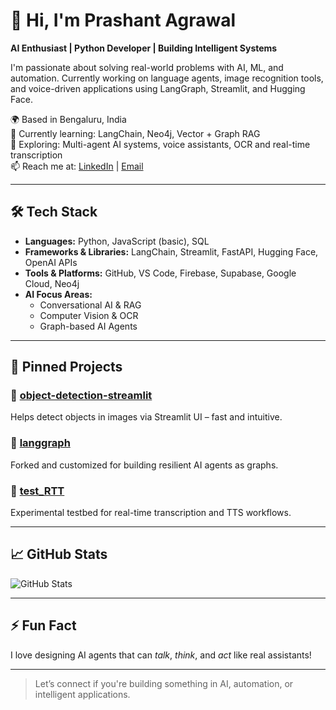# 👋 Hi, I'm Prashant Agrawal

**AI Enthusiast | Python Developer | Building Intelligent Systems**

I'm passionate about solving real-world problems with AI, ML, and automation. Currently working on language agents, image recognition tools, and voice-driven applications using LangGraph, Streamlit, and Hugging Face.

🌍 Based in Bengaluru, India  
🧠 Currently learning: LangChain, Neo4j, Vector + Graph RAG  
🔭 Exploring: Multi-agent AI systems, voice assistants, OCR and real-time transcription  
📫 Reach me at: [LinkedIn](https://linkedin.com/in/your-link) | [Email](mailto:your.email@example.com)

---

## 🛠 Tech Stack
- **Languages:** Python, JavaScript (basic), SQL
- **Frameworks & Libraries:** LangChain, Streamlit, FastAPI, Hugging Face, OpenAI APIs
- **Tools & Platforms:** GitHub, VS Code, Firebase, Supabase, Google Cloud, Neo4j
- **AI Focus Areas:**  
  - Conversational AI & RAG  
  - Computer Vision & OCR  
  - Graph-based AI Agents

---

## 📌 Pinned Projects

### 🔗 [object-detection-streamlit](https://github.com/prashantiikgp/object-detection-streamlit)
Helps detect objects in images via Streamlit UI – fast and intuitive.

### 🧠 [langgraph](https://github.com/prashantiikgp/langgraph)
Forked and customized for building resilient AI agents as graphs.

### 🧪 [test_RTT](https://github.com/prashantiikgp/test_RTT)
Experimental testbed for real-time transcription and TTS workflows.

---

## 📈 GitHub Stats
![GitHub Stats](https://github-readme-stats.vercel.app/api?username=prashantiikgp&show_icons=true&theme=radical)

---

## ⚡ Fun Fact
I love designing AI agents that can *talk*, *think*, and *act* like real assistants!

---

> Let’s connect if you're building something in AI, automation, or intelligent applications.
